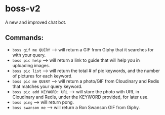# boss-v2

A new and improved chat bot.

## Commands:

- `boss gif me QUERY` --> will return a GIF from Giphy that it searches for with your query.
- `boss pic help` --> will return a link to guide that will help you in
  uploading images.
- `boss pic list` --> will return the total # of pic keywords, and the
  number of pictures for each keyword.
- `boss pic me QUERY` --> will return a photo/GIF from Cloudinary and
  Redis that matches your query keyword.
- `boss pic add KEYWORD: URL` --> will store the photo with URL in
  Cloudinary and Redis, under the KEYWORD provided, for later use.
- `boss ping` --> will return pong.
- `boss swanson me` --> will return a Ron Swanson GIF from Giphy.
